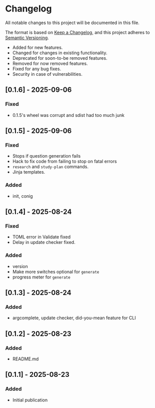 # Changelog

All notable changes to this project will be documented in this file.

The format is based on [Keep a Changelog](https://keepachangelog.com/en/1.1.0/),
and this project adheres to [Semantic Versioning](https://semver.org/spec/v2.0.0.html).

- Added for new features.
- Changed for changes in existing functionality.
- Deprecated for soon-to-be removed features.
- Removed for now removed features.
- Fixed for any bug fixes.
- Security in case of vulnerabilities.

## [0.1.6] - 2025-09-06

### Fixed

- 0.1.5's wheel was corrupt and sdist had too much junk

## [0.1.5] - 2025-09-06

### Fixed

- Stops if question generation fails
- Hack to fix code from failing to stop on fatal errors
- `research` and `study-plan` commands. 
- Jinja templates.

### Added

- init, conig


## [0.1.4] - 2025-08-24

### Fixed

- TOML error in Validate fixed
- Delay in update checker fixed.

### Added

- version
- Make more switches optional for `generate`
- progress meter for `generate`

## [0.1.3] - 2025-08-24

### Added

- argcomplete, update checker, did-you-mean feature for CLI

## [0.1.2] - 2025-08-23

### Added

- README.md

## [0.1.1] - 2025-08-23

### Added

- Initial publication